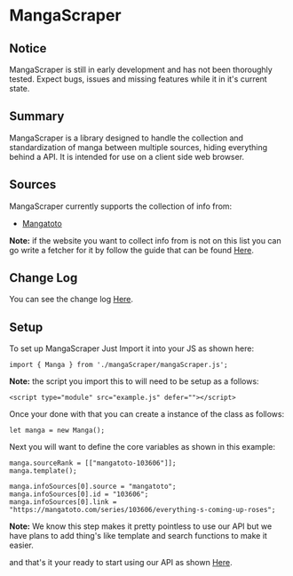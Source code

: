 # MangaScraper

## Notice
MangaScraper is still in early development and has not been thoroughly tested. Expect bugs, issues and missing features while it in it's current state. 

## Summary
MangaScraper is a library designed to handle the collection and standardization of manga between multiple sources, hiding everything behind a API. It is intended for use on a client side web browser.

## Sources
MangaScraper currently supports the collection of info from:

 - [Mangatoto](mangatoto.com)

**Note:** if the website you want to collect info from is not on this list you can go write a fetcher for it by follow the guide that can be found [Here](mangaScraper/Docs/Making%20Fetchers.md).

## Change Log

You can see the change log [Here](mangaScraper/Docs/ChangeLog.md).

## Setup 
To set up MangaScraper Just Import it into your JS as shown here:
```
import { Manga } from './mangaScraper/mangaScraper.js';
```
**Note:** the script you import this to will need to be setup as a follows: 
```
<script type="module" src="example.js" defer=""></script>
```

Once your done with that you can create a instance of the class as follows:
```
let manga = new Manga();
```

Next you will want to define the core variables as shown in this example:
```
manga.sourceRank = [["mangatoto-103606"]];
manga.template();

manga.infoSources[0].source = "mangatoto";
manga.infoSources[0].id = "103606";
manga.infoSources[0].link = "https://mangatoto.com/series/103606/everything-s-coming-up-roses";
```
**Note:** We know this step makes it pretty pointless to use our API but we have plans to add thing's like template and search functions to make it easier.

and that's it your ready to start using our API as shown [Here](mangaScraper/Docs/API.md).

